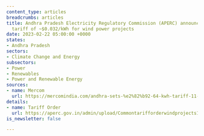 ```yaml
---
content_type: articles
breadcrumbs: articles
title: Andhra Pradesh Electricity Regulatory Commission (APERC) announces a levelized
  tariff of ~$0.032/kWh for wind power projects
date: 2023-02-22 05:00:00 +0000
states:
- Andhra Pradesh
sectors:
- Climate Change and Energy
subsectors:
- Power
- Renewables
- Power and Renewable Energy
sources:
- name: Mercom
  url: https://mercomindia.com/andhra-sets-%e2%82%b92-64-kwh-tariff-11-20-year-wind-projects/
details:
- name: Tariff Order
  url: https://aperc.gov.in/admin/upload/Commontarifforderwindprojects11thto20thyear06.02.23.pdf
is_newsletter: false

---
```

